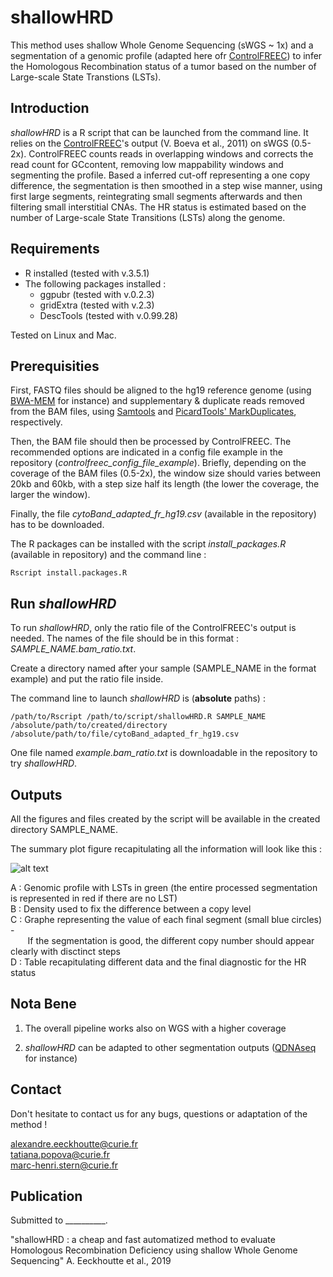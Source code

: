 # shallowHRD

This method uses shallow Whole Genome Sequencing (sWGS ~ 1x) and a segmentation of a genomic profile (adapted here ofr [ControlFREEC](http://boevalab.inf.ethz.ch/FREEC/tutorial.html)) to infer the Homologous Recombination status of a tumor based on the number of Large-scale State Transtions (LSTs).

## Introduction

*shallowHRD* is a R script that can be launched from the command line. It relies on the [ControlFREEC](http://boevalab.inf.ethz.ch/FREEC/tutorial.html)'s output (V. Boeva et al., 2011) on sWGS (0.5-2x). ControlFREEC counts reads in overlapping windows and corrects the read count for GCcontent, removing low mappability windows and segmenting the profile. Based a inferred cut-off representing a one copy difference, the segmentation is then smoothed in a step wise manner, using first large segments, reintegrating small segments afterwards and then filtering small interstitial CNAs. The HR status is estimated based on the number of Large-scale State Transitions (LSTs) along the genome.

## Requirements

* R installed (tested with v.3.5.1)
* The following packages installed : 
  * ggpubr (tested with v.0.2.3)
  * gridExtra (tested with v.2.3)
  * DescTools (tested with v.0.99.28)

Tested on Linux and Mac.

## Prerequisities

First, FASTQ files should be aligned to the hg19 reference genome (using [BWA-MEM](https://github.com/lh3/bwa) for instance) and supplementary & duplicate reads removed from the BAM files, using [Samtools](http://www.htslib.org/doc/samtools.html) and [PicardTools' MarkDuplicates](https://broadinstitute.github.io/picard/command-line-overview.html#MarkDuplicates), respectively.

Then, the BAM file should then be processed by ControlFREEC. The recommended options are indicated in a config file example in the repository (*controlfreec_config_file_example*). Briefly, depending on the coverage of the BAM files (0.5-2x), the window size should varies between 20kb and 60kb, with a step size half its length (the lower the coverage, the larger the window).

Finally, the file *cytoBand_adapted_fr_hg19.csv* (available in the repository) has to be downloaded. 

The R packages can be installed with the script *install_packages.R* (available in repository) and the command line :

```
Rscript install.packages.R
```

## Run *shallowHRD*

To run *shallowHRD*, only the ratio file of the ControlFREEC's output is needed. The names of the file should be in this format : *SAMPLE_NAME.bam_ratio.txt*. 

Create a directory named after your sample (SAMPLE_NAME in the format example) and put the ratio file inside. 

The command line to launch *shallowHRD* is (**absolute** paths) :

```
/path/to/Rscript /path/to/script/shallowHRD.R SAMPLE_NAME /absolute/path/to/created/directory /absolute/path/to/file/cytoBand_adapted_fr_hg19.csv
```

One file named *example.bam_ratio.txt* is downloadable in the repository to try *shallowHRD*.

## Outputs

All the figures and files created by the script will be available in the created directory SAMPLE_NAME. 

The summary plot figure recapitulating all the information will look like this :

![alt text](https://github.com/aeeckhou/shallowHRD/blob/master/summary_plot_example)

A : Genomic profile with LSTs in green (the entire processed segmentation is represented in red if there are no LST) <br/>
B : Density used to fix the difference between a copy level <br/>
C : Graphe representing the value of each final segment (small blue circles) - <br/>
&nbsp;&nbsp;&nbsp;&nbsp;&nbsp;&nbsp;&nbsp;If the segmentation is good, the different copy number should appear clearly with disctinct steps <br/>
D : Table recapitulating different data and the final diagnostic for the HR status

## Nota Bene

1. The overall pipeline works also on WGS with a higher coverage

2. *shallowHRD* can be adapted to other segmentation outputs ([QDNAseq](https://github.com/ccagc/QDNAseq) for instance) <br/>

## Contact

Don't hesitate to contact us for any bugs, questions or adaptation of the method !

alexandre.eeckhoutte@curie.fr <br/>
tatiana.popova@curie.fr <br/>
marc-henri.stern@curie.fr


## Publication

Submitted to __________.

"shallowHRD : a cheap and fast automatized method to evaluate Homologous Recombination Deficiency using shallow Whole Genome Sequencing" A. Eeckhoutte et al., 2019
